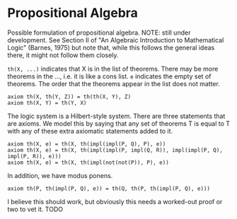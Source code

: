 Propositional Algebra
=====================

Possible formulation of propositional algebra.  NOTE: still under development.
See Section II of "An Algebraic Introduction to Mathematical Logic" (Barnes, 1975)
but note that, while this follows the general ideas there, it might not follow them closely.

`th(X, ...)` indicates that X is in the list of theorems.  There may be more theorems
in the ..., i.e. it is like a cons list.  `e` indicates the empty set of theorems. 
The order that the theorems appear in the list does not matter.

    axiom th(X, th(Y, Z)) = th(th(X, Y), Z)
    axiom th(X, Y) = th(Y, X)

The logic system is a Hilbert-style system.  There are three statements that are axioms.
We model this by saying that any set of theorems T is equal to T with any of these
extra axiomatic statements added to it.

    axiom th(X, e) = th(X, th(impl(impl(P, Q), P), e))
    axiom th(X, e) = th(X, th(impl(impl(P, impl(Q, R)), impl(impl(P, Q), impl(P, R)), e)))
    axiom th(X, e) = th(X, th(impl(not(not(P)), P), e))

In addition, we have modus ponens.

    axiom th(P, th(impl(P, Q), e)) = th(Q, th(P, th(impl(P, Q), e)))

I believe this should work, but obviously this needs a worked-out proof or two
to vet it.  TODO
